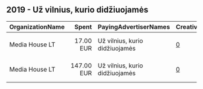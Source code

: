 ## 2019 - Už vilnius, kurio didžiuojamės 
|OrganizationName|Spent|PayingAdvertiserNames|CreativeUrls|Impressions|Genders|AgeBrackets|CountryCodes|BillingAddresses|CandidateBallotInformation|
|:---|---:|:---|:---|---:|:---|:---|:---|:---|:---|
|Media House LT|17.00 EUR|Už vilnius, kurio didžiuojamės|[0](https://www.snap.com/political-ads/asset/a4f1665f47fe0fb68220125c3240b6004cf9d7199040ffadd3e32076e27311a2?mediaType=mp4)|12,725||18+|lithuania|"Aukstaičių 7,Vilnius,LT-11341,LT"||
|Media House LT|147.00 EUR|Už vilnius, kurio didžiuojamės|[0](https://www.snap.com/political-ads/asset/1ca5ace3dcb1b55fef234b95e7596fd991e692a527f8cb8a6910405352bdb5b0?mediaType=png)|194,978||18+|lithuania|"Aukstaičių 7,Vilnius,LT-11341,LT"||

